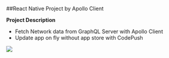 ##React Native Project by Apollo Client

**Project Description**

* Fetch Network data from GraphQL Server with Apollo Client
* Update app on fly without app store with CodePush

![](http://d.pr/i/miti+)
